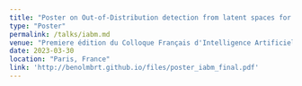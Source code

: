 ```yaml
---
title: "Poster on Out-of-Distribution detection from latent spaces for medical images"
type: "Poster"
permalink: /talks/iabm.md
venue: "Premiere édition du Colloque Français d'Intelligence Artificielle en Imagerie Biomedicale (IABM 2023). "
date: 2023-03-30
location: "Paris, France"
link: 'http://benolmbrt.github.io/files/poster_iabm_final.pdf'
---
```


